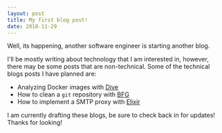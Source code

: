 ```yaml
---
layout: post
title: My first blog post! 
date: 2018-11-29
---
```


Well, its happening, another software engineer is starting another blog. 

I'll be mostly writing about technology that I am interested in, however, there may be some posts that are non-technical. Some of the technical blogs posts I have planned are:

* Analyzing Docker images with [Dive](https://github.com/wagoodman/dive)
* How to clean a `git` repository with [BFG](https://rtyley.github.io/bfg-repo-cleaner/)
* How to implement a SMTP proxy with [Elixir](https://elixir-lang.org/)

I am currently drafting these blogs, be sure to check back in for updates! Thanks for looking!
